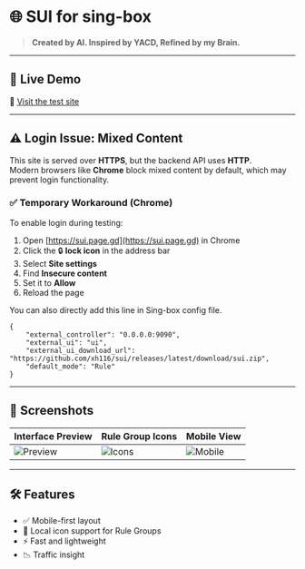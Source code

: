 # 🌐 SUI for sing-box

> **Created by AI. Inspired by YACD, Refined by my Brain.**

  
---

## 🚀 Live Demo

🔗 [Visit the test site](https://sui.page.gd)

---

## ⚠️ Login Issue: Mixed Content

This site is served over **HTTPS**, but the backend API uses **HTTP**.  
Modern browsers like **Chrome** block mixed content by default, which may prevent login functionality.

### ✅ Temporary Workaround (Chrome)

To enable login during testing:

1. Open [https://sui.page.gd](https://sui.page.gd) in Chrome  
2. Click the 🔒 **lock icon** in the address bar  
3. Select **Site settings**  
4. Find **Insecure content**  
5. Set it to **Allow**  
6. Reload the page

You can also directly add this line in Sing-box config file. 
```
{
    "external_controller": "0.0.0.0:9090",
    "external_ui": "ui",
    "external_ui_download_url": "https://github.com/xh116/sui/releases/latest/download/sui.zip",
    "default_mode": "Rule"
}
```

---

## 📸 Screenshots

| Interface Preview | Rule Group Icons | Mobile View | 
|-------------------|------------------|-------------|
| ![Preview](https://github.com/user-attachments/assets/7aa70e51-ede4-4887-9810-a1778c4e06d9) | ![Icons](https://github.com/user-attachments/assets/f43a0e42-fa9b-4346-9d5d-bd2f285a0312) | ![Mobile](https://github.com/user-attachments/assets/96a4040e-589b-461e-89e1-e433da8d4f55) | 

---

## 🛠 Features

- ✅ Mobile-first layout  
- 🎨 Local icon support for Rule Groups  
- ⚡ Fast and lightweight
- 📉 Traffic insight 
 
 
  
